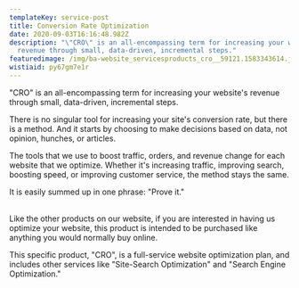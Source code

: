 ```yaml
---
templateKey: service-post
title: Conversion Rate Optimization
date: 2020-09-03T16:16:48.982Z
description: "\"CRO\" is an all-encompassing term for increasing your website's
  revenue through small, data-driven, incremental steps."
featuredimage: /img/ba-website_servicesproducts_cro__59121.1583343614.jpg
wistiaid: py67gm7e1r
---
```

"CRO" is an all-encompassing term for increasing your website's revenue through small, data-driven, incremental steps.

There is no singular tool for increasing your site's conversion rate, but there is a method. And it starts by choosing to make decisions based on data, not opinion, hunches, or articles.

The tools that we use to boost traffic, orders, and revenue change for each website that we optimize. Whether it's increasing traffic, improving search, boosting speed, or improving customer service, the method stays the same.

It is easily summed up in one phrase: "Prove it."

\
Like the other products on our website, if you are interested in having us optimize your website, this product is intended to be purchased like anything you would normally buy online.

This specific product, "CRO", is a full-service website optimization plan, and includes other services like "Site-Search Optimization" and "Search Engine Optimization."
